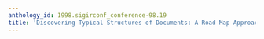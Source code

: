 ```yaml
---
anthology_id: 1998.sigirconf_conference-98.19
title: 'Discovering Typical Structures of Documents: A Road Map Approach'
---
```


